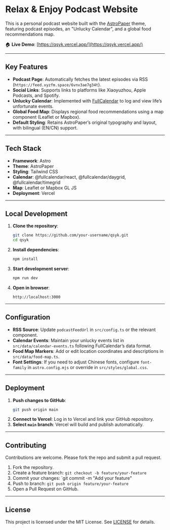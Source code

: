 # Relax & Enjoy Podcast Website

This is a personal podcast website built with the [AstroPaper](https://github.com/yyy0806/astro-paper) theme, featuring podcast episodes, an "Unlucky Calendar", and a global food recommendations map.

🏠 **Live Demo**: [https://qsyk.vercel.app/](https://qsyk.vercel.app/)

---

## Key Features

- **Podcast Page**: Automatically fetches the latest episodes via RSS (`https://feed.xyzfm.space/6vnv3ae7g34t`).
- **Social Links**: Supports links to platforms like Xiaoyuzhou, Apple Podcasts, and Spotify.
- **Unlucky Calendar**: Implemented with [FullCalendar](https://fullcalendar.io/) to log and view life’s unfortunate events.
- **Global Food Map**: Displays regional food recommendations using a map component (Leaflet or Mapbox).
- **Default Styling**: Retains AstroPaper’s original typography and layout, with bilingual (EN/CN) support.

---

## Tech Stack

- **Framework**: Astro
- **Theme**: AstroPaper
- **Styling**: Tailwind CSS
- **Calendar**: @fullcalendar/react, @fullcalendar/daygrid, @fullcalendar/timegrid
- **Map**: Leaflet or Mapbox GL JS
- **Deployment**: Vercel

---

## Local Development

1. **Clone the repository**:
   ```bash
   git clone https://github.com/your-username/qsyk.git
   cd qsyk
   ```
2. **Install dependencies**:
   ```bash
   npm install
   ```
3. **Start development server**:
   ```bash
   npm run dev
   ```
4. **Open in browser**:
   ```
   http://localhost:3000
   ```

---

## Configuration

- **RSS Source**: Update `podcastFeedUrl` in `src/config.ts` or the relevant component.
- **Calendar Events**: Maintain your unlucky events list in `src/data/calendar-events.ts` following FullCalendar’s data format.
- **Food Map Markers**: Add or edit location coordinates and descriptions in `src/data/food-map.ts`.
- **Font Settings**: If you need to adjust Chinese fonts, configure `font-family` in `astro.config.mjs` or override in `src/styles/global.css`.

---

## Deployment

1. **Push changes to GitHub**:
   ```bash
   git push origin main
   ```
2. **Connect to Vercel**: Log in to Vercel and link your GitHub repository.
3. **Select `main` branch**: Vercel will build and publish automatically.

---

## Contributing

Contributions are welcome. Please fork the repo and submit a pull request.

1. Fork the repository.
2. Create a feature branch: `git checkout -b feature/your-feature`
3. Commit your changes: `git commit -m "Add your feature"
4. Push to branch: `git push origin feature/your-feature`
5. Open a Pull Request on GitHub.

---

## License

This project is licensed under the MIT License. See [LICENSE](./LICENSE) for details.

